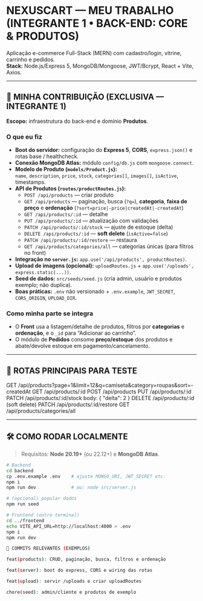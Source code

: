 # NEXUSCART — MEU TRABALHO (INTEGRANTE 1 • BACK-END: CORE & PRODUTOS)

Aplicação e-commerce Full-Stack (MERN) com cadastro/login, vitrine, carrinho e pedidos.  
**Stack:** Node.js/Express 5, MongoDB/Mongoose, JWT/Bcrypt, React + Vite, Axios.

---

## 👤 MINHA CONTRIBUIÇÃO (EXCLUSIVA — INTEGRANTE 1)

**Escopo:** infraestrutura do back-end e domínio **Produtos**.

### O que eu fiz
- **Boot do servidor:** configuração do **Express 5**, **CORS**, `express.json()` e rotas base / healthcheck.
- **Conexão MongoDB Atlas:** módulo `config/db.js` com `mongoose.connect`.
- **Modelo de Produto (`models/Product.js`):**  
  `name`, `description`, `price`, `stock`, `categories[]`, `images[]`, `isActive`, timestamps.
- **API de Produtos (`routes/productRoutes.js`):**
  - `POST /api/products` — criar produto  
  - `GET /api/products` — paginação, busca (`?q=`), **categoria**, **faixa de preço** e **ordenação** (`?sort=price|-price|createdAt|-createdAt`)  
  - `GET /api/products/:id` — detalhe  
  - `PUT /api/products/:id` — atualização com validações  
  - `PATCH /api/products/:id/stock` — ajuste de estoque (delta)  
  - `DELETE /api/products/:id` — **soft delete** (`isActive=false`)  
  - `PATCH /api/products/:id/restore` — restaura  
  - `GET /api/products/categories/all` — categorias únicas (para filtros no front)
- **Integração no `server.js`:** `app.use('/api/products', productRoutes)`.
- **Upload de imagens (opcional):** `uploadRoutes.js` + `app.use('/uploads', express.static(...))`.
- **Seed de dados:** `src/seeds/seed.js` (cria admin, usuário e produtos exemplo; não duplica).
- **Boas práticas:** `.env` não versionado + `.env.example`, `JWT_SECRET`, `CORS_ORIGIN`, `UPLOAD_DIR`.

### Como minha parte se integra
- O **Front** usa a listagem/detalhe de produtos, filtros por **categorias** e **ordenação**, e o `_id` para “Adicionar ao carrinho”.
- O módulo de **Pedidos** consome **preço/estoque** dos produtos e abate/devolve estoque em pagamento/cancelamento.

---

## 🔌 ROTAS PRINCIPAIS PARA TESTE

GET /api/products?page=1&limit=12&q=camiseta&category=roupas&sort=-createdAt
GET /api/products/:id
POST /api/products
PUT /api/products/:id
PATCH /api/products/:id/stock body: { "delta": 2 }
DELETE /api/products/:id (soft delete)
PATCH /api/products/:id/restore
GET /api/products/categories/all


---

## 🛠️ COMO RODAR LOCALMENTE

> Requisitos: **Node 20.19+** (ou 22.12+) e **MongoDB Atlas**.

```bash
# Backend
cd backend
cp .env.example .env    # ajuste MONGO_URI, JWT_SECRET etc.
npm i
npm run dev             # ou: node src/server.js

# (opcional) popular dados
npm run seed

# Frontend (outro terminal)
cd ../frontend
echo VITE_API_URL=http://localhost:4000 > .env
npm i
npm run dev

📌 COMMITS RELEVANTES (EXEMPLOS)

feat(products): CRUD, paginação, busca, filtros e ordenação

feat(server): boot do express, CORS e wiring das rotas

feat(upload): servir /uploads e criar uploadRoutes

chore(seed): admin/cliente e produtos de exemplo
